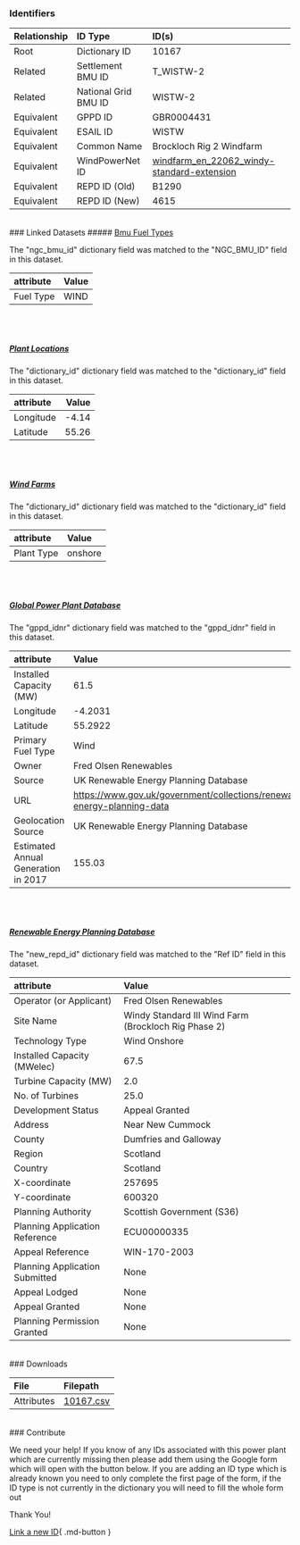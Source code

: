 ### Identifiers

| Relationship   | ID Type              | ID(s)                                                                                                                     |
|:---------------|:---------------------|:--------------------------------------------------------------------------------------------------------------------------|
| Root           | Dictionary ID        | 10167                                                                                                                     |
| Related        | Settlement BMU ID    | T_WISTW-2                                                                                                                 |
| Related        | National Grid BMU ID | WISTW-2                                                                                                                   |
| Equivalent     | GPPD ID              | GBR0004431                                                                                                                |
| Equivalent     | ESAIL ID             | WISTW                                                                                                                     |
| Equivalent     | Common Name          | Brockloch Rig 2 Windfarm                                                                                                  |
| Equivalent     | WindPowerNet ID      | [windfarm_en_22062_windy-standard-extension](https://www.thewindpower.net/windfarm_en_22062_windy-standard-extension.php) |
| Equivalent     | REPD ID (Old)        | B1290                                                                                                                     |
| Equivalent     | REPD ID (New)        | 4615                                                                                                                      |

<br>
### Linked Datasets
##### <a href="https://osuked.github.io/Power-Station-Dictionary/datasets/bmu-fuel-types">Bmu Fuel Types</a>



The "ngc_bmu_id" dictionary field was matched to the "NGC_BMU_ID" field in this dataset.

| attribute   | Value   |
|:------------|:--------|
| Fuel Type   | WIND    |

<br><br>
##### <a href="https://osuked.github.io/Power-Station-Dictionary/datasets/plant-locations">Plant Locations</a>



The "dictionary_id" dictionary field was matched to the "dictionary_id" field in this dataset.

| attribute   |   Value |
|:------------|--------:|
| Longitude   |   -4.14 |
| Latitude    |   55.26 |

<br><br>
##### <a href="https://osuked.github.io/Power-Station-Dictionary/datasets/wind-farms">Wind Farms</a>



The "dictionary_id" dictionary field was matched to the "dictionary_id" field in this dataset.

| attribute   | Value   |
|:------------|:--------|
| Plant Type  | onshore |

<br><br>
##### <a href="https://osuked.github.io/Power-Station-Dictionary/datasets/global-power-plant-database">Global Power Plant Database</a>



The "gppd_idnr" dictionary field was matched to the "gppd_idnr" field in this dataset.

| attribute                           | Value                                                                    |
|:------------------------------------|:-------------------------------------------------------------------------|
| Installed Capacity (MW)             | 61.5                                                                     |
| Longitude                           | -4.2031                                                                  |
| Latitude                            | 55.2922                                                                  |
| Primary Fuel Type                   | Wind                                                                     |
| Owner                               | Fred Olsen Renewables                                                    |
| Source                              | UK Renewable Energy Planning Database                                    |
| URL                                 | https://www.gov.uk/government/collections/renewable-energy-planning-data |
| Geolocation Source                  | UK Renewable Energy Planning Database                                    |
| Estimated Annual Generation in 2017 | 155.03                                                                   |

<br><br>
##### <a href="https://osuked.github.io/Power-Station-Dictionary/datasets/renewable-energy-planning-database">Renewable Energy Planning Database</a>



The "new_repd_id" dictionary field was matched to the "Ref ID" field in this dataset.

| attribute                      | Value                                                |
|:-------------------------------|:-----------------------------------------------------|
| Operator (or Applicant)        | Fred Olsen Renewables                                |
| Site Name                      | Windy Standard III Wind Farm (Brockloch Rig Phase 2) |
| Technology Type                | Wind Onshore                                         |
| Installed Capacity (MWelec)    | 67.5                                                 |
| Turbine Capacity (MW)          | 2.0                                                  |
| No. of Turbines                | 25.0                                                 |
| Development Status             | Appeal Granted                                       |
| Address                        | Near New Cummock                                     |
| County                         | Dumfries and Galloway                                |
| Region                         | Scotland                                             |
| Country                        | Scotland                                             |
| X-coordinate                   | 257695                                               |
| Y-coordinate                   | 600320                                               |
| Planning Authority             | Scottish Government (S36)                            |
| Planning Application Reference | ECU00000335                                          |
| Appeal Reference               | WIN-170-2003                                         |
| Planning Application Submitted | None                                                 |
| Appeal Lodged                  | None                                                 |
| Appeal Granted                 | None                                                 |
| Planning Permission Granted    | None                                                 |


<br>
### Downloads


| File       | Filepath                                                                              |
|:-----------|:--------------------------------------------------------------------------------------|
| Attributes | [10167.csv](https://osuked.github.io/Power-Station-Dictionary/object_attrs/10167.csv) |


<br>
### Contribute

We need your help! If you know of any IDs associated with this power plant which are currently missing then please add them using the Google form which will open with the button below. If you are adding an ID type which is already known you need to only complete the first page of the form, if the ID type is not currently in the dictionary you will need to fill the whole form out

Thank You!

[Link a new ID](https://docs.google.com/forms/d/e/1FAIpQLSc5jRsQ7NgiLLXbwo9PUdwTQyuqbRwThltG56-o6NVSe7E_nw/viewform?usp=pp_url&entry.251912331=10167){ .md-button }